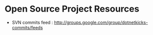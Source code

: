 # Open Source Project Resources #

  * SVN commits feed : http://groups.google.com/group/dotnetkicks-commits/feeds


